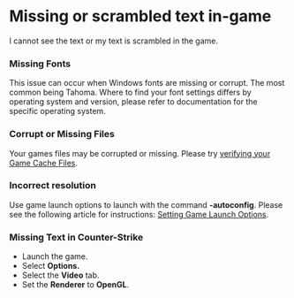 # Missing or scrambled text in-game

I cannot see the text or my text is scrambled in the game.  
  
### Missing Fonts
This issue can occur when Windows fonts are missing or corrupt. The most common being Tahoma. Where to find your font settings differs by operating system and version, please refer to documentation for the specific operating system.  
  
### Corrupt or Missing Files
Your games files may be corrupted or missing.  Please try [verifying your Game Cache Files](https://help.steampowered.com/en/faqs/view/0C48-FCBD-DA71-93EB).  
  
### Incorrect resolution
Use game launch options to launch with the command **-autoconfig**.   Please see the following article for instructions: [Setting Game Launch Options](https://help.steampowered.com/en/faqs/view/7D01-D2DD-D75E-2955).  
  
### Missing Text in Counter-Strike

* Launch the game.
* Select **Options.**
* Select the **Video** tab.
* Set the **Renderer** to **OpenGL**.

  
  
